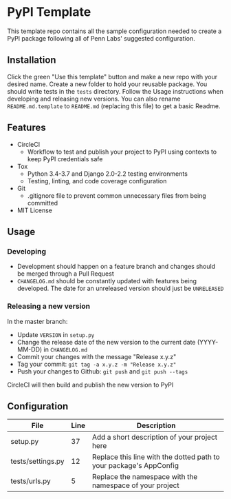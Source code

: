 # PyPI Template

This template repo contains all the sample configuration needed to create a PyPI package following all of Penn Labs' suggested configuration.

## Installation

Click the green "Use this template" button and make a new repo with your desired name. Create a new folder to hold your reusable package. You should write tests in the `tests` directory. Follow the Usage instructions when developing and releasing new versions. You can also rename `README.md.template` to `README.md` (replacing this file) to get a basic Readme.

## Features

* CircleCI
  * Workflow to test and publish your project to PyPI using contexts to keep PyPI credentials safe
* Tox
  * Python 3.4-3.7 and Django 2.0-2.2 testing environments
  * Testing, linting, and code coverage configuration
* Git
  * .gitignore file to prevent common unnecessary files from being committed
* MIT License

## Usage

### Developing

* Development should happen on a feature branch and changes should be merged through a Pull Request
* `CHANGELOG.md` should be constantly updated with features being developed. The date for an unreleased version should just be `UNRELEASED`

### Releasing a new version

In the master branch:

* Update `VERSION` in `setup.py`
* Change the release date of the new version to the current date (YYYY-MM-DD) in `CHANGELOG.md`
* Commit your changes with the message "Release x.y.z"
* Tag your commit: `git tag -a x.y.z -m "Release x.y.z"`
* Push your changes to Github: `git push` and `git push --tags`

CircleCI will then build and publish the new version to PyPI

## Configuration

| File               | Line | Description                                                        |
|--------------------|------|-------------------------------------------------------------------------------------|
| setup.py           | 37   | Add a short description of your project here                       |
| tests/settings.py  | 12   | Replace this line with the dotted path to your package's AppConfig |
| tests/urls.py      | 5    | Replace the namespace with the namespace of your project           |
